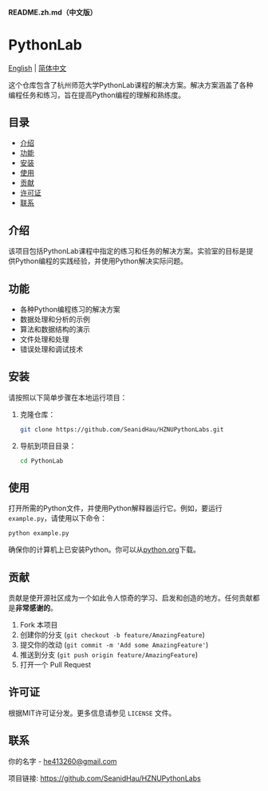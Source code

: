 
#### README.zh.md（中文版）

# PythonLab

[English](README.md) | [简体中文](README.zh.md)

这个仓库包含了杭州师范大学PythonLab课程的解决方案。解决方案涵盖了各种编程任务和练习，旨在提高Python编程的理解和熟练度。

## 目录

- [介绍](#介绍)
- [功能](#功能)
- [安装](#安装)
- [使用](#使用)
- [贡献](#贡献)
- [许可证](#许可证)
- [联系](#联系)

## 介绍

该项目包括PythonLab课程中指定的练习和任务的解决方案。实验室的目标是提供Python编程的实践经验，并使用Python解决实际问题。

## 功能

- 各种Python编程练习的解决方案
- 数据处理和分析的示例
- 算法和数据结构的演示
- 文件处理和处理
- 错误处理和调试技术

## 安装

请按照以下简单步骤在本地运行项目：

1. 克隆仓库：

   ```sh
   git clone https://github.com/SeanidHau/HZNUPythonLabs.git
   ```
2. 导航到项目目录：

   ```sh
   cd PythonLab
   ```

## 使用

打开所需的Python文件，并使用Python解释器运行它。例如，要运行 `example.py`，请使用以下命令：

   ```sh
python example.py
   ```

确保你的计算机上已安装Python。你可以从[python.org](https://www.python.org/)下载。

## 贡献

贡献是使开源社区成为一个如此令人惊奇的学习、启发和创造的地方。任何贡献都是**非常感谢的**。

1. Fork 本项目
2. 创建你的分支 (`git checkout -b feature/AmazingFeature`)
3. 提交你的改动 (`git commit -m 'Add some AmazingFeature'`)
4. 推送到分支 (`git push origin feature/AmazingFeature`)
5. 打开一个 Pull Request

## 许可证

根据MIT许可证分发。更多信息请参见 `LICENSE` 文件。

## 联系

你的名字 - he413260@gmail.com

项目链接: https://github.com/SeanidHau/HZNUPythonLabs

